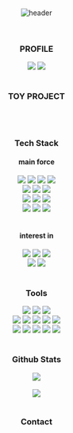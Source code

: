 <div align=center>
<br>
  
![header](https://capsule-render.vercel.app/api?type=rect&text=Carmel1215&fontAlign=50&fontAlignY=35&fontSize=40&desc=/*student%20developer*/&descAlignY=70&descAlign=50&theme=radical)

<br>

<h3 align="center"><b> PROFILE </b></h3>
  <a href="https://carmel1215.me/" target="_blank"><img src="https://img.shields.io/badge/website-66cdaa?style=for-the-badge&logo=About.me&logoColor=FFFFFF"/></a>
  <a href="https://github.com/carmel1215" target="_blank"><img src="https://img.shields.io/badge/github-000000?style=for-the-badge&logo-bitdefender&logoColor=FFFFFF"/></a>
  <!-- <a href="https://kkram95.tistory.com/" target="_blank"><img src="https://img.shields.io/badge/techblog-666666?style=for-the-badge&logo-bitdefender&logoColor=FFFFFF"/></a> -->
<br>
<br>

<h3 align="center"><b> TOY PROJECT </b></h3>
  <!-- <a href="" target="_blank"><img src="https://img.shields.io/badge/food_Roulette-A1BFD7?style=for-the-badge&logo-bitdefender&logoColor=FFFFFF"/></a> -->
  <!-- https://img.shields.io/badge/App_Store-0D96F6?style=for-the-badge&logo=app-store&logoColor=white -->
<br>
<br>

 <h3 align="center"><b>Tech Stack</b></h3>

  <h4 align="center">main force</h4>
  <img src="https://img.shields.io/badge/python-3776AB?style=for-the-badge&logo=python&logoColor=FFFFFF"/>
  <img src="https://img.shields.io/badge/C-00599C?style=for-the-badge&logo=c&logoColor=white"/>
  <img src="https://img.shields.io/badge/C%23-239120?style=for-the-badge&logo=c-sharp&logoColor=white"/>
  <img src="https://img.shields.io/badge/Markdown-000000?style=for-the-badge&logo=markdown&logoColor=white"/>
  <br>
  <img src="https://img.shields.io/badge/PHP-777BB4?style=for-the-badge&logo=php&logoColor=white"/>
  <img src="https://img.shields.io/badge/Kotlin-0095D5?&style=for-the-badge&logo=kotlin&logoColor=white"/>
  <img src="https://img.shields.io/badge/Unity-100000?style=for-the-badge&logo=unity&logoColor=white"/>
  <br>
  <img src="https://img.shields.io/badge/HTML5-E34F26?style=for-the-badge&logo=html5&logoColor=white"/>
  <img src="https://img.shields.io/badge/CSS3-1572B6?style=for-the-badge&logo=css3&logoColor=white"/>
  <img src="https://img.shields.io/badge/JavaScript-F7DF1E?style=for-the-badge&logo=javascript&logoColor=black"/>
  <br>
  <img src="https://img.shields.io/badge/MySQL-4479A1?style=for-the-badge&logo=MySQL&logoColor=FFFFFF"/>
  <img src="https://img.shields.io/badge/mac%20os-000000?style=for-the-badge&logo=apple&logoColor=white"/>
  <img src="https://img.shields.io/badge/Windows-0078D6?style=for-the-badge&logo=windows&logoColor=white"/>
  <br>
  <br>
  <h4 align="center">interest in</h4>
  <img src="https://img.shields.io/badge/Java-ED8B00?style=for-the-badge&logo=openjdk&logoColor=white"/>
  <img src="https://img.shields.io/badge/Rust-000000?style=for-the-badge&logo=rust&logoColor=white"/>
  <img src="https://img.shields.io/badge/jQuery-0769AD?style=for-the-badge&logo=jquery&logoColor=white"/>
  <br>
  <img src="https://img.shields.io/badge/Flutter-02569B?style=for-the-badge&logo=flutter&logoColor=white"/>
  <img src="https://img.shields.io/badge/Dart-0175C2?style=for-the-badge&logo=dart&logoColor=white"/>
<br>
<br>

 <h3><b>Tools</b></h3>
  <img src="https://img.shields.io/badge/Android_Studio-3DDC84?style=for-the-badge&logo=android-studio&logoColor=white"/>
  <img src="https://img.shields.io/badge/Visual_Studio_Code-0078D4?style=for-the-badge&logo=visual%20studio%20code&logoColor=white"/>
  <img src="https://img.shields.io/badge/Visual_Studio-5C2D91?style=for-the-badge&logo=visual%20studio&logoColor=white"/>
  <br>
  <img src="https://img.shields.io/badge/IntelliJ_IDEA-000000.svg?style=for-the-badge&logo=intellij-idea&logoColor=white"/>
  <img src="http://img.shields.io/badge/-PHPStorm-181717?style=for-the-badge&logo=phpstorm&logoColor=white"/>
  <img src="https://img.shields.io/badge/PyCharm-000000.svg?&style=for-the-badge&logo=PyCharm&logoColor=white"/>
  <img src="https://img.shields.io/badge/Rider-000000?style=for-the-badge&logo=Rider&logoColor=white"/>
  <img src="https://img.shields.io/badge/WebStorm-000000?style=for-the-badge&logo=WebStorm&logoColor=white"/>
  <br>
  <img src="https://img.shields.io/badge/iTerm2-000000?style=for-the-badge&logo=iterm2&logoColor=white"/>
  <img src="https://img.shields.io/badge/git-F05032?style=for-the-badge&logo=git&logoColor=FFFFFF"/>
  <img src="https://img.shields.io/badge/notion-000000?style=for-the-badge&logo=notion&logoColor=FFFFFF"/>
  <img src="https://img.shields.io/badge/Google_chrome-4285F4?style=for-the-badge&logo=Google-chrome&logoColor=white"/>
  <img src="https://img.shields.io/badge/Safari-FF1B2D?style=for-the-badge&logo=Safari&logoColor=white"/>
<br>
<br>

 <h3><b>Github Stats</b></h3>
  <img src="https://github-readme-stats.vercel.app/api?username=carmel1215&show_icons=true&count_private=true&hide_border=true" align="center"/>
  <br>
  <br>
  <img src="https://github-readme-stats.vercel.app/api/top-langs/?username=carmel1215&langs_count=5&layout=compact" align="center"/>
<br>
<br>

  <h3><b>Contact</b></h3>
  
